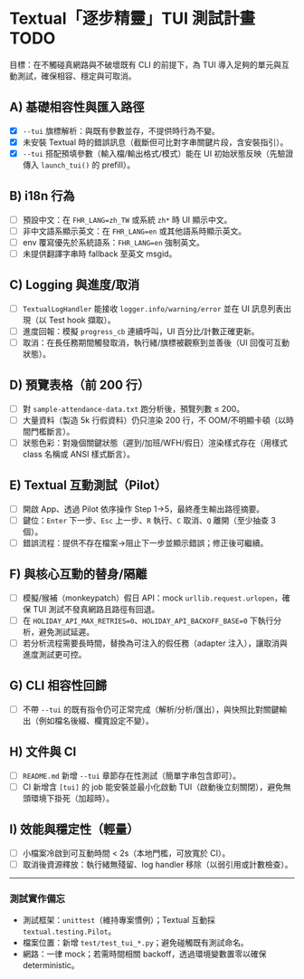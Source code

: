 # Textual「逐步精靈」TUI 測試計畫 TODO

目標：在不觸碰真網路與不破壞既有 CLI 的前提下，為 TUI 導入足夠的單元與互動測試，確保相容、穩定與可取消。

## A) 基礎相容性與匯入路徑
- [x] `--tui` 旗標解析：與既有參數並存，不提供時行為不變。
- [x] 未安裝 Textual 時的錯誤訊息（截斷但可比對字串關鍵片段，含安裝指引）。
- [x] `--tui` 搭配預填參數（輸入檔/輸出格式/模式）能在 UI 初始狀態反映（先驗證傳入 `launch_tui()` 的 prefill）。

## B) i18n 行為
- [ ] 預設中文：在 `FHR_LANG=zh_TW` 或系統 `zh*` 時 UI 顯示中文。
- [ ] 非中文語系顯示英文：在 `FHR_LANG=en` 或其他語系時顯示英文。
- [ ] env 覆寫優先於系統語系：`FHR_LANG=en` 強制英文。
- [ ] 未提供翻譯字串時 fallback 至英文 msgid。

## C) Logging 與進度/取消
- [ ] `TextualLogHandler` 能接收 `logger.info/warning/error` 並在 UI 訊息列表出現（以 Test hook 擷取）。
- [ ] 進度回報：模擬 `progress_cb` 連續呼叫，UI 百分比/計數正確更新。
- [ ] 取消：在長任務期間觸發取消，執行緒/旗標被觀察到並善後（UI 回復可互動狀態）。

## D) 預覽表格（前 200 行）
- [ ] 對 `sample-attendance-data.txt` 跑分析後，預覽列數 ≤ 200。
- [ ] 大量資料（製造 5k 行假資料）仍只渲染 200 行，不 OOM/不明顯卡頓（以時間門檻斷言）。
- [ ] 狀態色彩：對幾個關鍵狀態（遲到/加班/WFH/假日）渲染樣式存在（用樣式 class 名稱或 ANSI 樣式斷言）。

## E) Textual 互動測試（Pilot）
- [ ] 開啟 App、透過 Pilot 依序操作 Step 1→5，最終產生輸出路徑摘要。
- [ ] 鍵位：`Enter` 下一步、`Esc` 上一步、`R` 執行、`C` 取消、`Q` 離開（至少抽查 3 個）。
- [ ] 錯誤流程：提供不存在檔案→阻止下一步並顯示錯誤；修正後可繼續。

## F) 與核心互動的替身/隔離
- [ ] 模擬/猴補（monkeypatch）假日 API：mock `urllib.request.urlopen`，確保 TUI 測試不發真網路且路徑有回退。
- [ ] 在 `HOLIDAY_API_MAX_RETRIES=0`、`HOLIDAY_API_BACKOFF_BASE=0` 下執行分析，避免測試延遲。
- [ ] 若分析流程需要長時間，替換為可注入的假任務（adapter 注入），讓取消與進度測試更可控。

## G) CLI 相容性回歸
- [ ] 不帶 `--tui` 的既有指令仍可正常完成（解析/分析/匯出），與快照比對關鍵輸出（例如檔名後綴、欄寬設定不變）。

## H) 文件與 CI
- [ ] `README.md` 新增 `--tui` 章節存在性測試（簡單字串包含即可）。
- [ ] CI 新增含 `[tui]` 的 job 能安裝並最小化啟動 TUI（啟動後立刻關閉），避免無頭環境下掛死（加超時）。

## I) 效能與穩定性（輕量）
- [ ] 小檔案冷啟到可互動時間 < 2s（本地門檻，可放寬於 CI）。
- [ ] 取消後資源釋放：執行緒無殘留、log handler 移除（以弱引用或計數檢查）。

---

### 測試實作備忘
- 測試框架：`unittest`（維持專案慣例）；Textual 互動採 `textual.testing.Pilot`。
- 檔案位置：新增 `test/test_tui_*.py`；避免碰觸既有測試命名。
- 網路：一律 mock；若需時間相關 backoff，透過環境變數置零以確保 deterministic。
